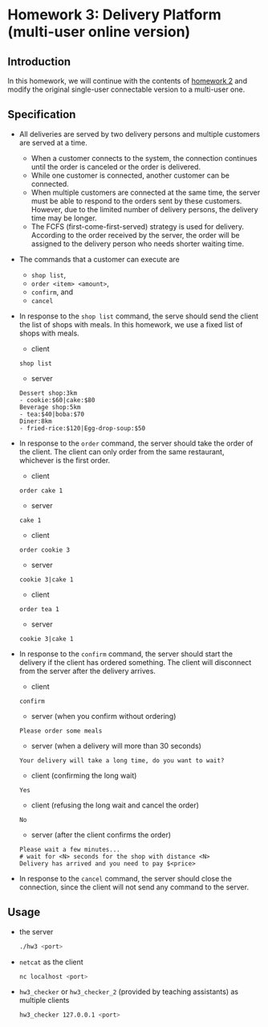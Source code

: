 # Homework 3: Delivery Platform (multi-user online version)

## Introduction

In this homework, we will continue with the contents of [homework 2](../homework2/) and modify the original single-user connectable version to a multi-user one.

## Specification

- All deliveries are served by two delivery persons and multiple customers are served at a time.
    - When a customer connects to the system, the connection continues until the order is canceled or the order is delivered.
    - While one customer is connected, another customer can be connected.
    - When multiple customers are connected at the same time, the server must be able to respond to the orders sent by these customers. However, due to the limited number of delivery persons, the delivery time may be longer.
    - The FCFS (first-come-first-served) strategy is used for delivery. According to the order received by the server, the order will be assigned to the delivery person who needs shorter waiting time.
- The commands that a customer can execute are
    - `shop list`,
    - `order <item> <amount>`,
    - `confirm`, and
    - `cancel`
- In response to the `shop list` command, the serve should send the client the list of shops with meals. In this homework, we use a fixed list of shops with meals.
    - client

    ```text
    shop list
    ```

    - server

    ```text
    Dessert shop:3km
    - cookie:$60|cake:$80
    Beverage shop:5km
    - tea:$40|boba:$70
    Diner:8km
    - fried-rice:$120|Egg-drop-soup:$50
    ```

- In response to the `order` command, the server should take the order of the client. The client can only order from the same restaurant, whichever is the first order.
    - client

    ```text
    ​​​​​​​​​​​​​​​​order cake 1
    ```

    - server

    ```text
    cake 1
    ```

    - client

    ```text
    ​​​​​​​​​​​​​​​​order cookie 3
    ```

    - server

    ```text
    ​​​​​​​​​​​​​​​​cookie 3|cake 1
    ```

    - client

    ```text
    order tea 1
    ```

    - server

    ```text
    ​​​​​​​​​​​​​​​​cookie 3|cake 1
    ```

- In response to the `confirm` command, the server should start the delivery if the client has ordered something. The client will disconnect from the server after the delivery arrives.
    - client

    ```text
    confirm
    ```

    - server (when you confirm without ordering)

    ```text
    ​​​​​​​​​​​​​​​​​​​​​​​​​​​Please order some meals
    ```

    - server (when a delivery will more than 30 seconds)

    ```text
    ​​​​​​​​​​​​​​​​​​​​​​​​​​Your delivery will take a long time, do you want to wait?
    ```

    - client (confirming the long wait)

    ```text
    Yes
    ```

    - client (refusing the long wait and cancel the order)

    ```text
    No
    ```

    - server (after the client confirms the order)

    ```text
    Please wait a few minutes...
    # wait for <N> seconds for the shop with distance <N>
    ​​​​​​​​​​​​​​​​Delivery has arrived and you need to pay $<price>
    ```

- In response to the `cancel` command, the server should close the connection, since the client will not send any command to the server.

## Usage

- the server

    ```bash
    ./hw3 <port>
    ```

- `netcat` as the client

    ```bash
    nc localhost <port>
    ```

- `hw3_checker` or `hw3_checker_2` (provided by teaching assistants) as multiple clients

    ```bash
    hw3_checker 127.0.0.1 <port>
    ```
